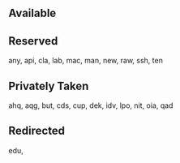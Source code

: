 Available
--

Reserved
--

any, api, cla, lab, mac, man, new, raw, ssh, ten

Privately Taken
--

ahq, aqg, but, cds, cup, dek, idv, lpo, nit, oia, qad

Redirected
--

edu,
